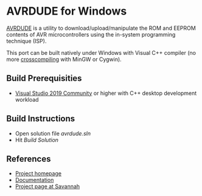 # AVRDUDE for Windows

[AVRDUDE](https://www.nongnu.org/avrdude/) is a utility to download/upload/manipulate
the ROM and EEPROM contents of AVR microcontrollers using the in-system programming
technique (ISP).

This port can be built natively under Windows with Visual C++ compiler (no more
[crosscompiling](https://github.com/arduino/avrdude-build-script#windows-cross-compile-from-linux-requirements) with MinGW or Cygwin).

## Build Prerequisities

* [Visual Studio 2019 Community](https://visualstudio.microsoft.com/) or higher with C++ desktop development workload

## Build Instructions

* Open solution file _avrdude.sln_
* Hit _Build Solution_

## References

* [Project homepage](https://www.nongnu.org/avrdude/)
* [Documentation](https://www.nongnu.org/avrdude/user-manual/avrdude.html)
* [Project page at Savannah](http://savannah.nongnu.org/projects/avrdude)
